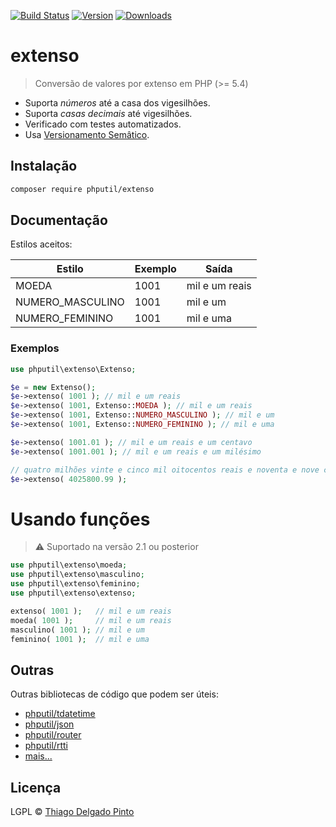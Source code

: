 [![Build Status](https://travis-ci.org/thiagodp/extenso.svg?branch=master&style=flat)](https://travis-ci.org/thiagodp/extenso)
[![Version](https://poser.pugx.org/phputil/extenso/v?style=flat-square)](https://packagist.org/packages/phputil/extenso)
[![Downloads](https://poser.pugx.org/phputil/extenso/downloads?style=flat-square)](https://packagist.org/packages/phputil/extenso)


# extenso

> Conversão de valores por extenso em PHP (>= 5.4)

- Suporta _números_ até a casa dos vigesilhões.
- Suporta _casas decimais_ até vigesilhões.
- Verificado com testes automatizados.
- Usa [Versionamento Semâtico](http://semver.org/).

## Instalação

```bash
composer require phputil/extenso
```

## Documentação

Estilos aceitos:

 Estilo				| Exemplo | Saída
 -------------------|---------|-----------------
 MOEDA				| 1001    | mil e um reais
 NUMERO_MASCULINO	| 1001    | mil e um
 NUMERO_FEMININO	| 1001    | mil e uma


### Exemplos

```php
use phputil\extenso\Extenso;

$e = new Extenso();
$e->extenso( 1001 ); // mil e um reais
$e->extenso( 1001, Extenso::MOEDA ); // mil e um reais
$e->extenso( 1001, Extenso::NUMERO_MASCULINO ); // mil e um
$e->extenso( 1001, Extenso::NUMERO_FEMININO ); // mil e uma

$e->extenso( 1001.01 ); // mil e um reais e um centavo
$e->extenso( 1001.001 ); // mil e um reais e um milésimo

// quatro milhões vinte e cinco mil oitocentos reais e noventa e nove centavos
$e->extenso( 4025800.99 );
```

# Usando funções

> ⚠ Suportado na versão 2.1 ou posterior

```php
use phputil\extenso\moeda;
use phputil\extenso\masculino;
use phputil\extenso\feminino;
use phputil\extenso\extenso;

extenso( 1001 );   // mil e um reais
moeda( 1001 );     // mil e um reais
masculino( 1001 ); // mil e um
feminino( 1001 );  // mil e uma
```


## Outras

Outras bibliotecas de código que podem ser úteis:

- [phputil/tdatetime](https://github.com/thiagodp/TDateTime)
- [phputil/json](https://github.com/thiagodp/json)
- [phputil/router](https://github.com/thiagodp/router)
- [phputil/rtti](https://github.com/thiagodp/rtti)
- [mais...](https://packagist.org/?query=phputil%2F)

## Licença

LGPL © [Thiago Delgado Pinto](https://github.com/thiagodp)
